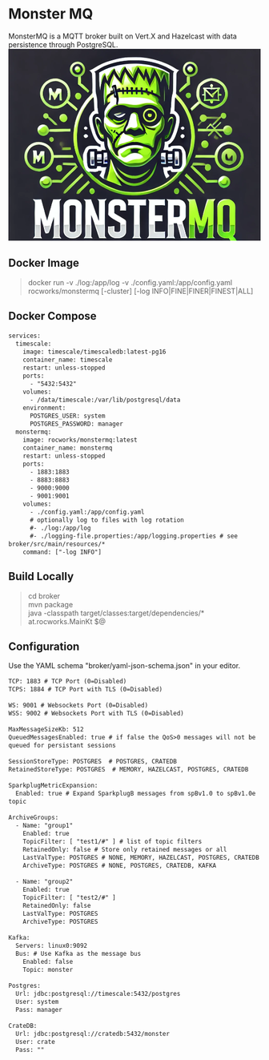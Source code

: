 # Monster MQ

MonsterMQ is a MQTT broker built on Vert.X and Hazelcast with data persistence through PostgreSQL. 
![Logo](Logo.png)

## Docker Image

> docker run -v ./log:/app/log -v ./config.yaml:/app/config.yaml rocworks/monstermq [-cluster] [-log INFO|FINE|FINER|FINEST|ALL]

## Docker Compose
```
services:
  timescale:
    image: timescale/timescaledb:latest-pg16
    container_name: timescale
    restart: unless-stopped
    ports:
      - "5432:5432"
    volumes:
      - /data/timescale:/var/lib/postgresql/data
    environment:
      POSTGRES_USER: system
      POSTGRES_PASSWORD: manager
  monstermq:
    image: rocworks/monstermq:latest
    container_name: monstermq
    restart: unless-stopped
    ports:
      - 1883:1883
      - 8883:8883
      - 9000:9000
      - 9001:9001
    volumes:
      - ./config.yaml:/app/config.yaml
      # optionally log to files with log rotation
      #- ./log:/app/log      
      #- ./logging-file.properties:/app/logging.properties # see broker/src/main/resources/*
    command: ["-log INFO"]
```

## Build Locally 

> cd broker  
> mvn package  
> java -classpath target/classes:target/dependencies/* at.rocworks.MainKt $@  

## Configuration 

Use the YAML schema "broker/yaml-json-schema.json" in your editor.

```
TCP: 1883 # TCP Port (0=Disabled)
TCPS: 1884 # TCP Port with TLS (0=Disabled)

WS: 9001 # Websockets Port (0=Disabled)
WSS: 9002 # Websockets Port with TLS (0=Disabled)

MaxMessageSizeKb: 512
QueuedMessagesEnabled: true # if false the QoS>0 messages will not be queued for persistant sessions

SessionStoreType: POSTGRES  # POSTGRES, CRATEDB
RetainedStoreType: POSTGRES  # MEMORY, HAZELCAST, POSTGRES, CRATEDB

SparkplugMetricExpansion:
  Enabled: true # Expand SparkplugB messages from spBv1.0 to spBv1.0e topic

ArchiveGroups:
  - Name: "group1"
    Enabled: true
    TopicFilter: [ "test1/#" ] # list of topic filters 
    RetainedOnly: false # Store only retained messages or all
    LastValType: POSTGRES # NONE, MEMORY, HAZELCAST, POSTGRES, CRATEDB
    ArchiveType: POSTGRES # NONE, POSTGRES, CRATEDB, KAFKA

  - Name: "group2"
    Enabled: true
    TopicFilter: [ "test2/#" ]
    RetainedOnly: false
    LastValType: POSTGRES
    ArchiveType: POSTGRES

Kafka:
  Servers: linux0:9092
  Bus: # Use Kafka as the message bus
    Enabled: false
    Topic: monster

Postgres:
  Url: jdbc:postgresql://timescale:5432/postgres
  User: system
  Pass: manager

CrateDB:
  Url: jdbc:postgresql://cratedb:5432/monster
  User: crate
  Pass: ""

```






